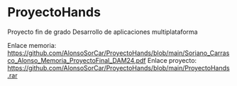 # ProyectoHands
Proyecto fin de grado Desarrollo de aplicaciones multiplataforma

Enlace memoria: https://github.com/AlonsoSorCar/ProyectoHands/blob/main/Soriano_Carrasco_Alonso_Memoria_ProyectoFinal_DAM24.pdf
Enlace proyecto: https://github.com/AlonsoSorCar/ProyectoHands/blob/main/ProyectoHands.rar
